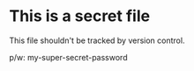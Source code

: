 # This is a secret file

This file shouldn't be tracked by version control.

p/w: my-super-secret-password